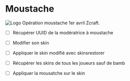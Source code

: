 # Moustache
 ![Logo](https://i.pinimg.com/236x/e2/99/f3/e299f3f6979aa93a53407ed4cb538939--moustache-party-moustaches.jpg)
Opération moustache 1er avril Zcraft.

- [ ] Récupérer UUID de la modératrice à moustache
- [ ] Modifier son skin
- [ ] Appliquer le skin modifié avec skinsrestorer

- [ ] Récupérer les skins de tous les joueurs sauf de bamb
- [ ] Appliquer la mousatche sur le skin

